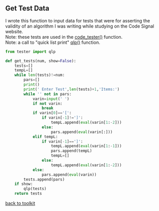 ## Get Test Data

I wrote this function to input data for tests that were for asserting the validity of an algorithm I was writing while studying on the Code Signal website.
<br>Note: these tests are used in the [code_tester()](/code_tester.md) function.
<br>Note: a call to "quick list print" [qlp()](/qlp.md) function.

```python
from tester import qlp

def get_tests(num, show=False):
    tests=[]
    tempL=[]
    while len(tests)!=num:
        pars=[]
        print()
        print(' Enter Test',len(tests)+1,'Items:')
        while '' not in pars:
            varin=input(' ')
            if not varin:
                break
            if varin[0]=='[':
                if varin[-1]!=']':
                    tempL.append(eval(varin[1:-2]))
                else:
                    pars.append(eval(varin[:]))
            elif tempL:
                if varin[-1]==']':
                    tempL.append(eval(varin[1:-1]))
                    pars.append(tempL)
                    tempL=[]
                else:
                    tempL.append(eval(varin[1:-2]))
            else:
                pars.append(eval(varin))
        tests.append(pars)
    if show:
        qlp(tests)
    return tests
```



[back to toolkit](/toolkit)
